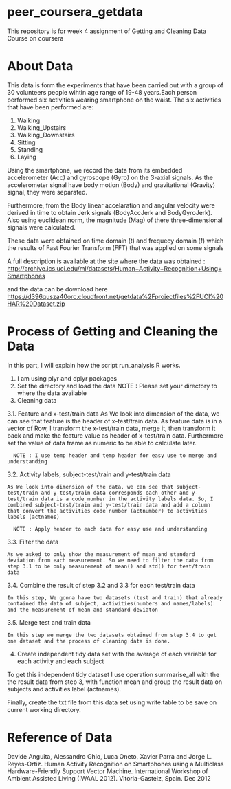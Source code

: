 # peer_coursera_getdata
This repository is for week 4 assignment of Getting and Cleaning Data Course on coursera


# About Data
This data is form the experiments that have been carried out with a group of 30 volunteers people wihtin age range of 19-48 years.Each person performed six activities wearing smartphone on the waist. 
The six activities that have been performed are:
1. Walking
2. Walking_Upstairs
3. Walking_Downstairs
6. Sitting
7. Standing
8. Laying

Using the smartphone, we record the data from its embedded accelerometer (Acc) and gyroscope (Gyro) on the 3-axial signals. As the accelerometer signal have body motion (Body) and gravitational (Gravity) signal, they were separated.

Furthermore, from the Body linear accelaration and angular velocity were derived in time to obtain Jerk signals (BodyAccJerk and BodyGyroJerk). Also using euclidean norm, the magnitude (Mag) of there three-dimensional signals were calculated.

These data were obtained on time domain (t) and frequecy domain (f) which the results of Fast Fourier Transform (FFT) that was applied on some signals

A full description is available at the site where the data was obtained :
http://archive.ics.uci.edu/ml/datasets/Human+Activity+Recognition+Using+Smartphones

and the data can be download here
https://d396qusza40orc.cloudfront.net/getdata%2Fprojectfiles%2FUCI%20HAR%20Dataset.zip

# Process of Getting and Cleaning the Data
In this part, I will explain how the script run_analysis.R works.
1. I am using plyr and dplyr packages
2. Set the directory and load the data
      NOTE : Please set your directory to where the data available
3. Cleaning data

  3.1. Feature and x-test/train data
  As We look into dimension of the data, we can see that feature is the header of x-test/train data. As feature data is in a vector of Row, I transform the x-test/train data, merge it, then transform it back and make the feature value as header of x-test/train data. Furthermore set the value of data frame as numeric to be able to calculate later.
    
      NOTE : I use temp header and temp header for easy use to merge and understanding
      
  3.2. Activity labels, subject-test/train and y-test/train data
  
    As We look into dimension of the data, we can see that subject-test/train and y-test/train data corresponds each other and y-test/train data is a code number in the activity labels data. So, I combined subject-test/train and y-test/train data and add a column that convert the activities code number (actnumber) to activities labels (actnames)
    
      NOTE : Apply header to each data for easy use and understanding
      
  3.3. Filter the data
  
    As we asked to only show the measurement of mean and standard deviation from each measurement. So we need to filter the data from step 3.1 to be only measurement of mean() and std() for test/train data
    
  3.4. Combine the result of step 3.2 and 3.3 for each test/train data
  
    In this step, We gonna have two datasets (test and train) that already contained the data of subject, activities(numbers and names/labels) and the measurement of mean and standard deviaton
    
  3.5. Merge test and train data
  
    In this step we merge the two datasets obtained from step 3.4 to get one dataset and the process of cleaning data is done.
    
4. Create independent tidy data set with the average of each variable for each activity and each subject

  To get this independent tidy dataset I use operation summarise_all with the the result data from step 3, with function mean and group the result data on subjects and activities label (actnames).
  
  Finally, create the txt file from this data set using write.table to be save on current working directory.
  
# Reference of Data
Davide Anguita, Alessandro Ghio, Luca Oneto, Xavier Parra and Jorge L. Reyes-Ortiz. Human Activity Recognition on Smartphones using a Multiclass Hardware-Friendly Support Vector Machine. International Workshop of Ambient Assisted Living (IWAAL 2012). Vitoria-Gasteiz, Spain. Dec 2012
